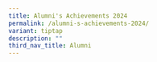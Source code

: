 ```yaml
---
title: Alumni's Achievements 2024
permalink: /alumni-s-achievements-2024/
variant: tiptap
description: ""
third_nav_title: Alumni
---
```

